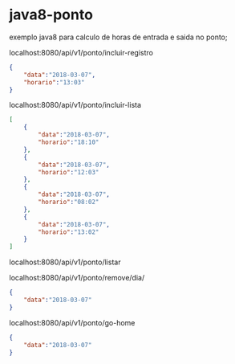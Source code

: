 # java8-ponto
exemplo java8 para calculo de horas de entrada e saida no ponto;

localhost:8080/api/v1/ponto/incluir-registro

```json
{
	"data":"2018-03-07",
	"horario":"13:03"
} 
```

localhost:8080/api/v1/ponto/incluir-lista

```json
[
	{
		"data":"2018-03-07",
		"horario":"18:10"
	},
	{
		"data":"2018-03-07",
		"horario":"12:03"
	},
	{
		"data":"2018-03-07",
		"horario":"08:02"
	},
	{
		"data":"2018-03-07",
		"horario":"13:02"
	}
]
```

localhost:8080/api/v1/ponto/listar

localhost:8080/api/v1/ponto/remove/dia/

```json
{
	"data":"2018-03-07"
}
```

localhost:8080/api/v1/ponto/go-home

```json
{
	"data":"2018-03-07"
}
```